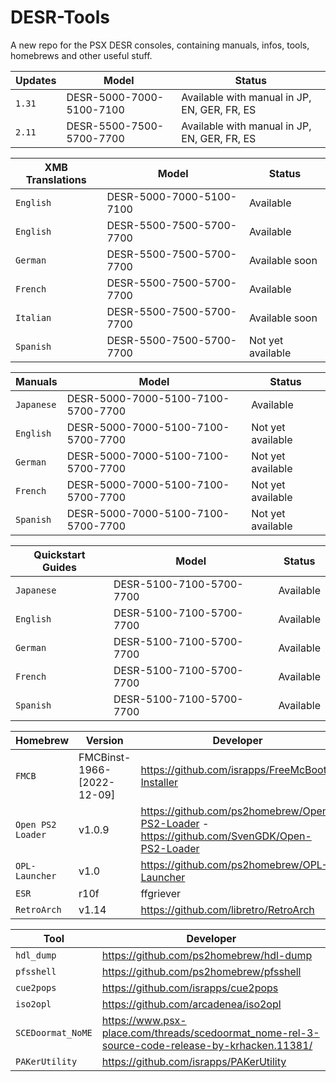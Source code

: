 # DESR-Tools
A new repo for the PSX DESR consoles, containing manuals, infos, tools, homebrews and other useful stuff.

| Updates | Model | Status |
| --- | --- | --- |
| `1.31` | DESR-5000-7000-5100-7100 | Available with manual in JP, EN, GER, FR, ES |
| `2.11` | DESR-5500-7500-5700-7700 | Available with manual in JP, EN, GER, FR, ES |

| XMB Translations | Model | Status |
| --- | --- | --- |
| `English` | DESR-5000-7000-5100-7100 | Available |
| `English` | DESR-5500-7500-5700-7700 | Available |
| `German` | DESR-5500-7500-5700-7700 | Available soon |
| `French` | DESR-5500-7500-5700-7700 | Available |
| `Italian` | DESR-5500-7500-5700-7700 | Available soon |
| `Spanish` | DESR-5500-7500-5700-7700 | Not yet available |

| Manuals | Model | Status |
| --- | --- | --- |
| `Japanese` | DESR-5000-7000-5100-7100-5700-7700 | Available |
| `English` | DESR-5000-7000-5100-7100-5700-7700 | Not yet available |
| `German` | DESR-5000-7000-5100-7100-5700-7700 | Not yet available |
| `French` | DESR-5000-7000-5100-7100-5700-7700 | Not yet available |
| `Spanish` | DESR-5000-7000-5100-7100-5700-7700 | Not yet available |

| Quickstart Guides | Model | Status |
| --- | --- | --- |
| `Japanese` | DESR-5100-7100-5700-7700 | Available |
| `English` | DESR-5100-7100-5700-7700 | Available |
| `German` | DESR-5100-7100-5700-7700 | Available |
| `French` | DESR-5100-7100-5700-7700 | Available |
| `Spanish` | DESR-5100-7100-5700-7700 | Available |

| Homebrew | Version | Developer |
| --- | --- | --- |
| `FMCB` | FMCBinst-1966-[2022-12-09] | https://github.com/israpps/FreeMcBoot-Installer |
| `Open PS2 Loader` | v1.0.9 | https://github.com/ps2homebrew/Open-PS2-Loader - https://github.com/SvenGDK/Open-PS2-Loader |
| `OPL-Launcher` | v1.0 | https://github.com/ps2homebrew/OPL-Launcher |
| `ESR` | r10f | ffgriever |
| `RetroArch` | v1.14 | https://github.com/libretro/RetroArch |

| Tool | Developer |
| --- | --- |
| `hdl_dump` | https://github.com/ps2homebrew/hdl-dump |
| `pfsshell` | https://github.com/ps2homebrew/pfsshell |
| `cue2pops` | https://github.com/israpps/cue2pops |
| `iso2opl` | https://github.com/arcadenea/iso2opl |
| `SCEDoormat_NoME` | https://www.psx-place.com/threads/scedoormat_nome-rel-3-source-code-release-by-krhacken.11381/ |
| `PAKerUtility` | https://github.com/israpps/PAKerUtility |
